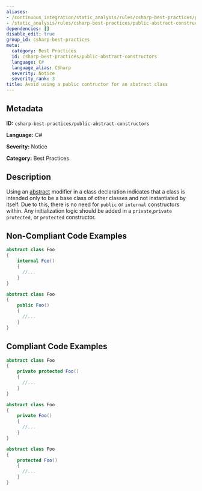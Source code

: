 ```yaml
---
aliases:
- /continuous_integration/static_analysis/rules/csharp-best-practices/public-abstract-constructors
- /static_analysis/rules/csharp-best-practices/public-abstract-constructors
dependencies: []
disable_edit: true
group_id: csharp-best-practices
meta:
  category: Best Practices
  id: csharp-best-practices/public-abstract-constructors
  language: C#
  language_alias: CSharp
  severity: Notice
  severity_rank: 3
title: Avoid using a public contructor for an abstract class
---
```

<!--  SOURCED FROM https://github.com/DataDog/datadog-static-analyzer-rule-docs -->


## Metadata
**ID:** `csharp-best-practices/public-abstract-constructors`

**Language:** C#

**Severity:** Notice

**Category:** Best Practices

## Description
Using an [abstract](https://learn.microsoft.com/en-us/dotnet/csharp/language-reference/keywords/abstract) modifier in a class declaration indicates that a class is intended only to be a base class of other classes and not instantiated by itself. Due to this, there is no need for `public` or `internal` constructors within. Any initialization logic should be added in a `private`,`private protected`, or `protected` constructor.

## Non-Compliant Code Examples
```csharp
abstract class Foo
{
    internal Foo()
    {
      //...
    }
}
```

```csharp
abstract class Foo
{
    public Foo()
    {
      //...
    }
}
```

## Compliant Code Examples
```csharp
abstract class Foo
{
    private protected Foo()
    {
      //...
    }
}
```

```csharp
abstract class Foo
{
    private Foo()
    {
      //...
    }
}
```

```csharp
abstract class Foo
{
    protected Foo()
    {
      //...
    }
}
```

